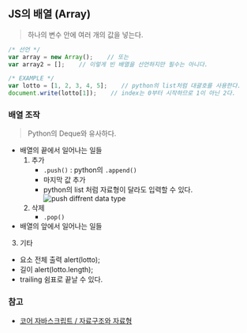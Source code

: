 ## JS의 배열 (Array)
> 하나의 변수 안에 여러 개의 값을 넣는다.

```js
/* 선언 */
var array = new Array();    // 또는
var array2 = [];    // 이렇게 빈 배열을 선언하지만 필수는 아니다.

/* EXAMPLE */
var lotto = [1, 2, 3, 4, 5];    // python의 list처럼 대괄호를 사용한다.
document.write(lotto[1]);    // index는 0부터 시작하므로 1이 아닌 2다.
```

### 배열 조작
> Python의 Deque와 유사하다.
- 배열의 끝에서 일어나는 일들
    1. 추가
        - `.push()` : python의 `.append()`
        - 마지막 값 추가
        - python의 list 처럼 자료형이 달라도 입력할 수 있다.
            ![push diffrent data type](https://user-images.githubusercontent.com/60145951/152653861-bdd16786-38d7-43a1-a67d-d1f1681809aa.png)
    2. 삭제
        - `.pop()`
- 배열의 앞에서 일어나는 일들

3. 기타
- 요소 전체 출력
alert(lotto);
- 길이
alert(lotto.length);
- trailing 쉼표로 끝날 수 있다.

### 참고
- [코어 자바스크립트 / 자료구조와 자료형](https://ko.javascript.info/array)
